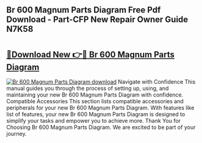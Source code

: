 ## Br 600 Magnum Parts Diagram Free Pdf Download - Part-CFP New Repair Owner Guide N7K58

# <h2><a href="http://dfouiwv.blite.top/?on=Br+600+Magnum+Parts+Diagram">🔗Download New 👉🔴 Br 600 Magnum Parts Diagram</a></h2>

[![Br 600 Magnum Parts Diagram download](https://i.imgur.com/lujVjoI.png)](http://dfouiwv.blite.top/?on=Br+600+Magnum+Parts+Diagram)
Navigate with Confidence This manual guides you through the process of setting up, using, and maintaining your new Br 600 Magnum Parts Diagram with confidence. Compatible Accessories This section lists compatible accessories and peripherals for your new Br 600 Magnum Parts Diagram. With features like list of features, your new Br 600 Magnum Parts Diagram is designed to simplify your tasks and empower you to achieve more. Thank You for Choosing Br 600 Magnum Parts Diagram. We are excited to be part of your journey.
